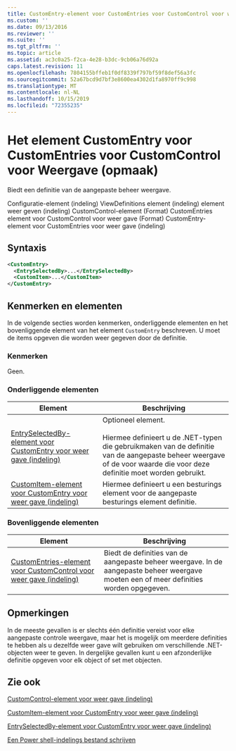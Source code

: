 ```yaml
---
title: CustomEntry-element voor CustomEntries voor CustomControl voor weer gave (indeling) | Microsoft Docs
ms.custom: ''
ms.date: 09/13/2016
ms.reviewer: ''
ms.suite: ''
ms.tgt_pltfrm: ''
ms.topic: article
ms.assetid: ac3c0a25-f2ca-4e28-b3dc-9cb06a76d92a
caps.latest.revision: 11
ms.openlocfilehash: 7804155bffeb1f0df8339f797bf59f8def56a3fc
ms.sourcegitcommit: 52a67bcd9d7bf3e8600ea4302d1fa8970ff9c998
ms.translationtype: MT
ms.contentlocale: nl-NL
ms.lasthandoff: 10/15/2019
ms.locfileid: "72355235"
---
```

# <a name="customentry-element-for-customentries-for-customcontrol-for-view-format"></a>Het element CustomEntry voor CustomEntries voor CustomControl voor Weergave (opmaak)

Biedt een definitie van de aangepaste beheer weergave.

Configuratie-element (indeling) ViewDefinitions element (indeling) element weer geven (indeling) CustomControl-element (Format) CustomEntries element voor CustomControl voor weer gave (Format) CustomEntry-element voor CustomEntries voor weer gave (indeling)

## <a name="syntax"></a>Syntaxis

```xml
<CustomEntry>
  <EntrySelectedBy>...</EntrySelectedBy>
  <CustomItem>...</CustomItem>
</CustomEntry>
```

## <a name="attributes-and-elements"></a>Kenmerken en elementen

In de volgende secties worden kenmerken, onderliggende elementen en het bovenliggende element van het element `CustomEntry` beschreven. U moet de items opgeven die worden weer gegeven door de definitie.

### <a name="attributes"></a>Kenmerken

Geen.

### <a name="child-elements"></a>Onderliggende elementen

|Element|Beschrijving|
|-------------|-----------------|
|[EntrySelectedBy-element voor CustomEntry voor weer gave (indeling)](./entryselectedby-element-for-customentry-for-customcontrol-for-view-format.md)|Optioneel element.<br /><br /> Hiermee definieert u de .NET-typen die gebruikmaken van de definitie van de aangepaste beheer weergave of de voor waarde die voor deze definitie moet worden gebruikt.|
|[CustomItem-element voor CustomEntry voor weer gave (indeling)](./customitem-element-for-customentry-for-customcontrol-for-view-format.md)|Hiermee definieert u een besturings element voor de aangepaste besturings element definitie.|

### <a name="parent-elements"></a>Bovenliggende elementen

|Element|Beschrijving|
|-------------|-----------------|
|[CustomEntries-element voor CustomControl voor weer gave (indeling)](./customentries-element-for-customcontrol-for-view-format.md)|Biedt de definities van de aangepaste beheer weergave. In de aangepaste beheer weergave moeten een of meer definities worden opgegeven.|

## <a name="remarks"></a>Opmerkingen

In de meeste gevallen is er slechts één definitie vereist voor elke aangepaste controle weergave, maar het is mogelijk om meerdere definities te hebben als u dezelfde weer gave wilt gebruiken om verschillende .NET-objecten weer te geven. In dergelijke gevallen kunt u een afzonderlijke definitie opgeven voor elk object of set met objecten.

## <a name="see-also"></a>Zie ook

[CustomControl-element voor weer gave (indeling)](./customcontrol-element-for-view-format.md)

[CustomItem-element voor CustomEntry voor weer gave (indeling)](./customitem-element-for-customentry-for-customcontrol-for-view-format.md)

[EntrySelectedBy-element voor CustomEntry voor weer gave (indeling)](./entryselectedby-element-for-customentry-for-customcontrol-for-view-format.md)

[Een Power shell-indelings bestand schrijven](./writing-a-powershell-formatting-file.md)
